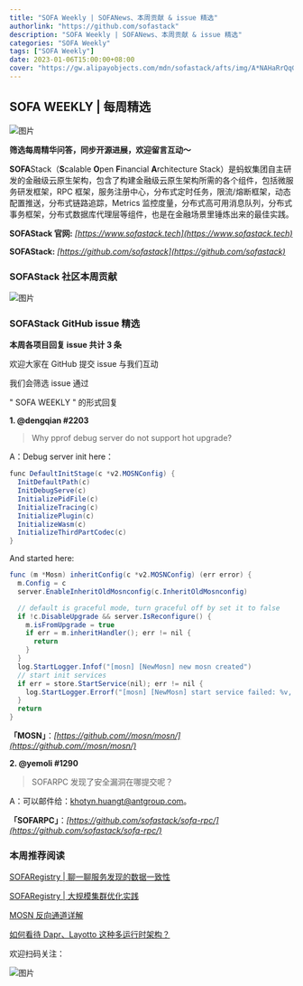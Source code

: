 ```yaml
---
title: "SOFA Weekly | SOFANews、本周贡献 & issue 精选"
authorlink: "https://github.com/sofastack"
description: "SOFA Weekly | SOFANews、本周贡献 & issue 精选"
categories: "SOFA Weekly"
tags: ["SOFA Weekly"]
date: 2023-01-06T15:00:00+08:00
cover: "https://gw.alipayobjects.com/mdn/sofastack/afts/img/A*NAHaRrQqGzAAAAAAAAAAAAAAARQnAQ"
---
```


## SOFA WEEKLY | 每周精选

![图片](https://p3-juejin.byteimg.com/tos-cn-i-k3u1fbpfcp/1e08fca65f7643c783d33f590bb41d5a~tplv-k3u1fbpfcp-zoom-1.image)

**筛选每周精华问答，同步开源进展，欢迎留言互动～**

**SOFA**Stack（**S**calable **O**pen **F**inancial **A**rchitecture Stack）是蚂蚁集团自主研发的金融级云原生架构，包含了构建金融级云原生架构所需的各个组件，包括微服务研发框架，RPC 框架，服务注册中心，分布式定时任务，限流/熔断框架，动态配置推送，分布式链路追踪，Metrics 监控度量，分布式高可用消息队列，分布式事务框架，分布式数据库代理层等组件，也是在金融场景里锤炼出来的最佳实践。

**SOFAStack 官网:** *[https://www.sofastack.tech](https://www.sofastack.tech)*

**SOFAStack:** *[https://github.com/sofastack](https://github.com/sofastack)*

### SOFAStack 社区本周贡献

![图片](https://mdn.alipayobjects.com/huamei_soxoym/afts/img/A*UIbfRpBphOwAAAAAAAAAAAAADrGAAQ/original)

### SOFAStack GitHub issue 精选

**本周各项目回复 issue 共计 3 条**

欢迎大家在 GitHub 提交 issue 与我们互动

我们会筛选 issue 通过 

" SOFA WEEKLY " 的形式回复

**1. @dengqian #2203**

> Why pprof debug server do not support hot upgrade?

A：Debug server init here：

```Java
func DefaultInitStage(c *v2.MOSNConfig) {
  InitDefaultPath(c)
  InitDebugServe(c)
  InitializePidFile(c)
  InitializeTracing(c)
  InitializePlugin(c)
  InitializeWasm(c)
  InitializeThirdPartCodec(c)
}
```

And started here:

```Java
func (m *Mosn) inheritConfig(c *v2.MOSNConfig) (err error) {
  m.Config = c
  server.EnableInheritOldMosnconfig(c.InheritOldMosnconfig)

  // default is graceful mode, turn graceful off by set it to false
  if !c.DisableUpgrade && server.IsReconfigure() {
    m.isFromUpgrade = true
    if err = m.inheritHandler(); err != nil {
      return
    }
  }
  log.StartLogger.Infof("[mosn] [NewMosn] new mosn created")
  // start init services
  if err = store.StartService(nil); err != nil {
    log.StartLogger.Errorf("[mosn] [NewMosn] start service failed: %v, exit", err)
  }
  return
}
```

**「MOSN」**：*[https://github.com//mosn/mosn/](https://github.com//mosn/mosn/)*

**2. @yemoli #1290** 

> SOFARPC 发现了安全漏洞在哪提交呢？

A：可以邮件给：[khotyn.huangt@antgroup.com](khotyn.huangt@antgroup.com)。

**「SOFARPC」**：*[https://github.com/sofastack/sofa-rpc/](https://github.com/sofastack/sofa-rpc/)*

### 本周推荐阅读

[SOFARegistry | 聊一聊服务发现的数据一致性](https://mp.weixin.qq.com/s?__biz=MzUzMzU5Mjc1Nw==&mid=2247520348&idx=1&sn=459c9262761bd719a028c8ea27f56591&chksm=faa37f86cdd4f690cefbcb8564ab79b327512e409ada02870561ece96c6fc07c050fdc3b7f66&scene=21)

[SOFARegistry | 大规模集群优化实践](https://mp.weixin.qq.com/s?__biz=MzUzMzU5Mjc1Nw==&mid=2247517005&idx=1&sn=685cea90982f8ecec5ffc56880d63175&chksm=faa36c97cdd4e58163830407bd827838f6ecb0a5b0e22130b507141fe9a24b2e645666fc0571&scene=21)

[MOSN 反向通道详解](https://mp.weixin.qq.com/s?__biz=MzUzMzU5Mjc1Nw==&mid=2247513902&idx=1&sn=be00c5af2e9775a4039430bf187e16f4&chksm=faa358f4cdd4d1e23d7e9c93b4a94d6e6c377f51eb5e96b6dd5f74b840e48ebd3f518c4bf80a&scene=21)

[如何看待 Dapr、Layotto 这种多运行时架构？](https://mp.weixin.qq.com/s?__biz=MzUzMzU5Mjc1Nw==&mid=2247510516&idx=1&sn=eff21915cd0ac1a8c8e3f126b549a605&chksm=faa3462ecdd4cf38ab6ab0c7201902fb53d54cea4865f9b7d7cdcdc7eaa00cf354d8b05e5393&scene=21)

欢迎扫码关注：

![图片](https://p3-juejin.byteimg.com/tos-cn-i-k3u1fbpfcp/e19d0a6d7f734ad6a585cde82ae4f3bf~tplv-k3u1fbpfcp-zoom-1.image)
